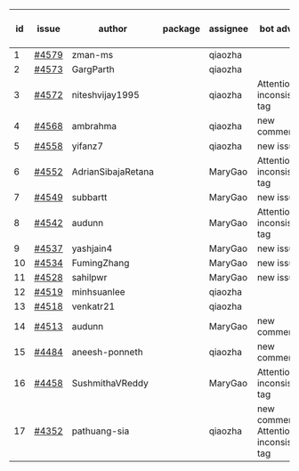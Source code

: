 | id | issue | author | package | assignee | bot advice | created date of issue | target release date | date from target |
| ------ | ------ | ------ | ------ | ------ | ------ | ------ | ------ | :-----: |
| 1 | [#4579](https://github.com/Azure/sdk-release-request/issues/4579) | zman-ms |  | qiaozha |  | 09-26 |  | 0 |
| 2 | [#4573](https://github.com/Azure/sdk-release-request/issues/4573) | GargParth |  | qiaozha |  | 09-26 |  | 0 |
| 3 | [#4572](https://github.com/Azure/sdk-release-request/issues/4572) | niteshvijay1995 |  | qiaozha | Attention to inconsistent tag | 09-26 | 10-27 |  |
| 4 | [#4568](https://github.com/Azure/sdk-release-request/issues/4568) | ambrahma |  | qiaozha | new comment. | 09-25 | 10-27 |  |
| 5 | [#4558](https://github.com/Azure/sdk-release-request/issues/4558) | yifanz7 |  | qiaozha | new issue. | 09-25 | 10-27 |  |
| 6 | [#4552](https://github.com/Azure/sdk-release-request/issues/4552) | AdrianSibajaRetana |  | MaryGao | Attention to inconsistent tag | 09-22 | 10-27 |  |
| 7 | [#4549](https://github.com/Azure/sdk-release-request/issues/4549) | subbartt |  | MaryGao | new issue. | 09-22 | 10-27 |  |
| 8 | [#4542](https://github.com/Azure/sdk-release-request/issues/4542) | audunn |  | MaryGao | Attention to inconsistent tag | 09-21 | 10-27 |  |
| 9 | [#4537](https://github.com/Azure/sdk-release-request/issues/4537) | yashjain4 |  | MaryGao | new issue. | 09-21 | 10-27 |  |
| 10 | [#4534](https://github.com/Azure/sdk-release-request/issues/4534) | FumingZhang |  | MaryGao | new issue. | 09-21 | 10-27 |  |
| 11 | [#4528](https://github.com/Azure/sdk-release-request/issues/4528) | sahilpwr |  | MaryGao | new issue. | 09-20 | 10-27 |  |
| 12 | [#4519](https://github.com/Azure/sdk-release-request/issues/4519) | minhsuanlee |  | qiaozha |  | 09-13 | 10-27 |  |
| 13 | [#4518](https://github.com/Azure/sdk-release-request/issues/4518) | venkatr21 |  | qiaozha |  | 09-13 | 10-27 |  |
| 14 | [#4513](https://github.com/Azure/sdk-release-request/issues/4513) | audunn |  | MaryGao | new comment. | 09-08 | 10-27 |  |
| 15 | [#4484](https://github.com/Azure/sdk-release-request/issues/4484) | aneesh-ponneth |  | qiaozha | new comment. | 08-31 | 09-22 |  |
| 16 | [#4458](https://github.com/Azure/sdk-release-request/issues/4458) | SushmithaVReddy |  | MaryGao | Attention to inconsistent tag | 08-23 | 09-22 |  |
| 17 | [#4352](https://github.com/Azure/sdk-release-request/issues/4352) | pathuang-sia |  | qiaozha | new comment. Attention to inconsistent tag | 07-20 | 09-22 |  |
